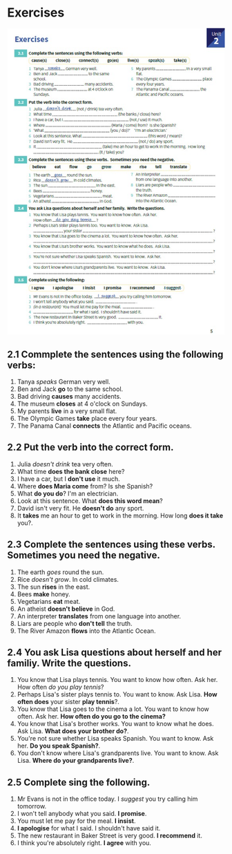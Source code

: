 # Exercises

![Page](images/Exercises_unit_2.jpeg)

## 2.1 Commplete the sentences using the following verbs:

1. Tanya _speaks_ German very well.
2. Ben and Jack **go** to the same school.
3. Bad driving **causes** many accidents.
4. The museum **closes** at 4 o'clock on Sundays.
5. My parents **live** in a very small flat.
6. The Olympic Games **take** place every four years.
7. The Panama Canal **connects** the Atlantic and Pacific oceans.

## 2.2 Put the verb into the correct form.

1. Julia _doesn't drink_ tea very often.
2. What time **does the bank close** here?
3. I have a car, but I **don't use** it much.
4. Where **does Maria come** from? Is she Spanish?
5. What **do you do**? I'm an electrician.
6. Look at this sentence. What **does this word mean**?
7. David isn't very fit. He **doesn't do** any sport.
8. It **takes** me an hour to get to work in the morning. How long **does it take** you?.

## 2.3 Complete the sentences using these verbs. Sometimes you need the negative.

1. The earth _goes_ round the sun.
2. Rice _doesn't grow_. In cold climates.
3. The sun **rises** in the east.
4. Bees **make** honey.
5. Vegetarians **eat** meat.
6. An atheist **doesn't believe** in God.
7. An interpreter **translates** from one language into another.
8. Liars are people who **don't tell** the truth.
9. The River Amazon **flows** into the Atlantic Ocean.

## 2.4 You ask Lisa questions about herself and her familiy. Write the questions.

1. You know that Lisa plays tennis. You want to know how often. Ask her.
How often _do you play tennis_?
2. Perhaps Lisa's sister plays tennis to. You want to know. Ask Lisa.
**How often does** your sister **play tennis**?.
3. You know that Lisa goes to the cinema a lot. You want to know how often. Ask her.
**How often do you go to the cinema?**
4. You know that Lisa's brother works. You want to know what he does. Ask Lisa.
**What does your brother do?**.
5. You're not sure whether Lisa speaks Spanish. You want to know. Ask her.
**Do you speak Spanish?**.
6. You don't know where Lisa's grandparents live. You want to know. Ask Lisa.
**Where do your grandparents live?**.

## 2.5 Complete sing the following.

1. Mr Evans is not in the office today. I _suggest_ you try calling him tomorrow.
2. I won't tell anybody what you said. **I promise**.
3. You must let me pay for the meal. **I insist**.
4. **I apologise** for what I said. I shouldn't have said it.
5. The new restaurant in Baker Street is very good. **I recommend** it.
6. I think you're absolutely right. **I agree** with you.